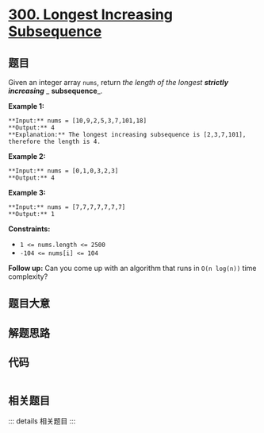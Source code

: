 # [300. Longest Increasing Subsequence](https://leetcode.com/problems/longest-increasing-subsequence)

## 题目

Given an integer array `nums`, return _the length of the longest **strictly
increasing**_ _ **subsequence**_.



**Example 1:**

    
    
    **Input:** nums = [10,9,2,5,3,7,101,18]
    **Output:** 4
    **Explanation:** The longest increasing subsequence is [2,3,7,101], therefore the length is 4.
    

**Example 2:**

    
    
    **Input:** nums = [0,1,0,3,2,3]
    **Output:** 4
    

**Example 3:**

    
    
    **Input:** nums = [7,7,7,7,7,7,7]
    **Output:** 1
    



**Constraints:**

  * `1 <= nums.length <= 2500`
  * `-104 <= nums[i] <= 104`



**Follow up:**  Can you come up with an algorithm that runs in `O(n log(n))`
time complexity?


## 题目大意

## 解题思路

## 代码

```javascript

```

## 相关题目

::: details 相关题目
:::
